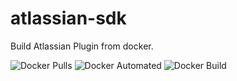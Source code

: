 # atlassian-sdk
Build Atlassian Plugin from docker.

![Docker Pulls](https://img.shields.io/docker/pulls/silentstormzc/atlassian-sdk.svg)
![Docker Automated](https://img.shields.io/docker/automated/silentstormzc/atlassian-sdk.svg)
![Docker Build](https://img.shields.io/docker/build/silentstormzc/atlassian-sdk.svg)
